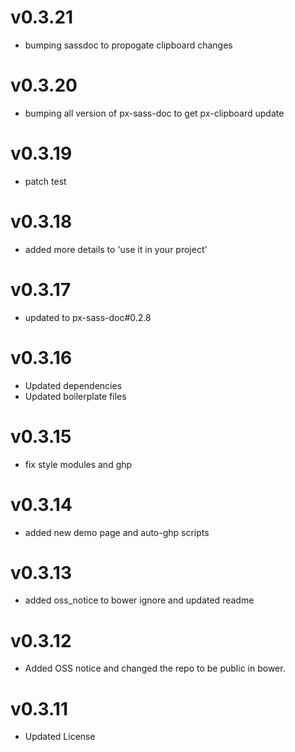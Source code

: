 
v0.3.21
==================
* bumping sassdoc to propogate clipboard changes


v0.3.20
==================
* bumping all version of px-sass-doc to get px-clipboard update


v0.3.19
==================
* patch test

v0.3.18
==============================
* added more details to 'use it in your project'

v0.3.17
==============================
* updated to px-sass-doc#0.2.8

v0.3.16
==============================
* Updated dependencies
* Updated boilerplate files

v0.3.15
==============================
* fix style modules and ghp

v0.3.14
==============================
* added new demo page and auto-ghp scripts

v0.3.13
==============================
* added oss_notice to bower ignore and updated readme

v0.3.12
==============================
* Added OSS notice and changed the repo to be public in bower.

v0.3.11
=====================
* Updated License
